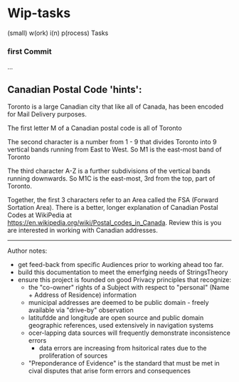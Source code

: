 # Wip-tasks
(small) w(ork) i(n) p(rocess) Tasks

### first Commit
...

## Canadian Postal Code 'hints':

Toronto is a large Canadian city that like all of Canada, has been encoded for Mail Delivery purposes.

The first letter M of a Canadian postal code is all of Toronto

The second character is a number from 1 - 9 that divides Toronto into 9 vertical bands running from East to West. So M1 is the east-most band of Toronto

The third character A-Z is a further subdivisions of the vertical bands running downwards. So M1C is the east-most, 3rd from the top, part of Toronto.

Together, the first 3 characters refer to an Area called the FSA (Forward Sortation Area).  There is a better, longer explanation of Canadian Postal Codes at WikiPedia at https://en.wikipedia.org/wiki/Postal_codes_in_Canada. Review this is you are interested in working with Canadian addresses.

<hr>

Author notes:

- get feed-back from specific Audiences prior to working ahead too far.
- build this documentation to meet the emerfging needs of StringsTheory 
- ensure this project is founded on good Privacy principles that recognize:
  - the "co-owner" rights of a Subject with respect to "personal" (Name + Address of Residence) information
  - municipal addresses are deemed to be public domain - freely available via "drive-by" observation
  - latitufdde and longitude are open source and public domain geographic references, used extensively in navigation systems
  - ocer-lapping data sources will frequently demonstrate inconsistence errors
    - data errors are increasing from hsitorical rates due to the proliferation of sources
  - "Preponderance of Evidence" is the standard that must be met in cival disputes that arise form errors and consequences
